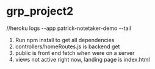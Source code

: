# grp_project2

//heroku logs --app patrick-notetaker-demo --tail

1. Run npm install to get all dependencies
2. controllers/homeRoutes.js is backend get
3. public is front end fetch when were on a server
4. views not active right now, landing page is index.html

